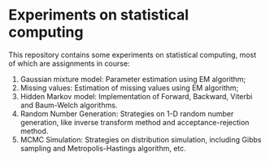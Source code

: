 # Experiments on statistical computing

This repository contains some experiments on statistical computing, most of which are assignments in course:
1. Gaussian mixture model: Parameter estimation using EM algorithm;
2. Missing values: Estimation of missing values using EM algorithm;
3. Hidden Markov model: Implementation of Forward, Backward, Viterbi and Baum-Welch algorithms.
4. Random Number Generation: Strategies on 1-D random number generation, like inverse transform method and acceptance-rejection method.
5. MCMC Simulation: Strategies on distribution simulation, including Gibbs sampling and Metropolis-Hastings algorithm, etc.

